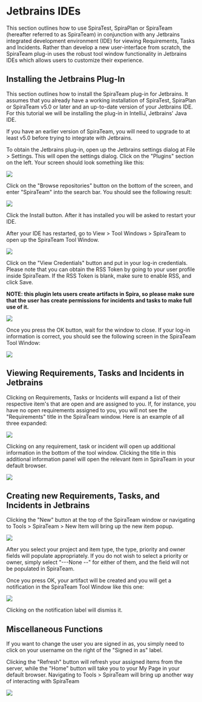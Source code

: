 # Jetbrains IDEs
This section outlines how to use SpiraTest, SpiraPlan or SpiraTeam (hereafter referred to as SpiraTeam) in conjunction with any Jetbrains integrated development environment (IDE) for viewing Requirements, Tasks and Incidents. Rather than develop a new user-interface from scratch, the SpiraTeam plug-in uses the robust tool window functionality in Jetbrains IDEs which allows users to customize their experience.


## Installing the Jetbrains Plug-In
This section outlines how to install the SpiraTeam plug-in for Jetbrains. It assumes that you already have a working installation of SpiraTest, SpiraPlan or SpiraTeam v5.0 or later and an up-to-date version of your Jetbrains IDE. For this tutorial we will be installing the plug-in in IntelliJ, Jetbrains' Java IDE.

If you have an earlier version of SpiraTeam, you will need to upgrade to at least v5.0 before trying to integrate with Jetbrains.

To obtain the Jetbrains plug-in, open up the Jetbrains settings dialog at File \> Settings. This will open the settings dialog. Click on the "Plugins" section on the left. Your screen should look something like this:

![](img/Jetbrains_IDEs_6.png)

Click on the "Browse repositories" button on the bottom of the screen, and enter "SpiraTeam" into the search bar. You should see the following result:

![](img/Jetbrains_IDEs_7.png)

Click the Install button. After it has installed you will be asked to restart your IDE.

After your IDE has restarted, go to View \> Tool Windows \> SpiraTeam to open up the SpiraTeam Tool Window.

![](img/Jetbrains_IDEs_8.png)

Click on the "View Credentials" button and put in your log-in credentials. Please note that you can obtain the RSS Token by going to your user profile inside SpiraTeam. If the RSS Token is blank, make sure to enable RSS, and click Save. 

**NOTE: this plugin lets users create artifacts in Spira, so please make sure that the user has create permissions for incidents and tasks to make full use of it.**

![](img/Jetbrains_IDEs_9.png)

Once you press the OK button, wait for the window to close. If your log-in information is correct, you should see the following screen in the SpiraTeam Tool Window:

![](img/Jetbrains_IDEs_10.png)


## Viewing Requirements, Tasks and Incidents in Jetbrains

Clicking on Requirements, Tasks or Incidents will expand a list of their respective item's that are open and are assigned to you. If, for instance, you have no open requirements assigned to you, you will not see the "Requirements" title in the SpiraTeam window. Here is an example of all three expanded:

![](img/Jetbrains_IDEs_11.png)

Clicking on any requirement, task or incident will open up additional information in the bottom of the tool window. Clicking the title in this additional information panel will open the relevant item in SpiraTeam in your default browser.

![](img/Jetbrains_IDEs_12.png)


## Creating new Requirements, Tasks, and Incidents in Jetbrains

Clicking the "New" button at the top of the SpiraTeam window or navigating to Tools \> SpiraTeam \> New Item will bring up the new item popup.

![](img/Jetbrains_IDEs_13.png)

After you select your project and item type, the type, priority and owner fields will populate appropriately. If you do not wish to select a priority or owner, simply select "---None --" for either of them, and the field will not be populated in SpiraTeam.

Once you press OK, your artifact will be created and you will get a notification in the SpiraTeam Tool Window like this one:

![](img/Jetbrains_IDEs_14.png)

Clicking on the notification label will dismiss it.


## Miscellaneous Functions

If you want to change the user you are signed in as, you simply need to click on your username on the right of the "Signed in as" label.

Clicking the "Refresh" button will refresh your assigned items from the server, while the "Home" button will take you to your My Page in your default browser. Navigating to Tools \> SpiraTeam will bring up another way of interacting with SpiraTeam

![](img/Jetbrains_IDEs_15.png)

